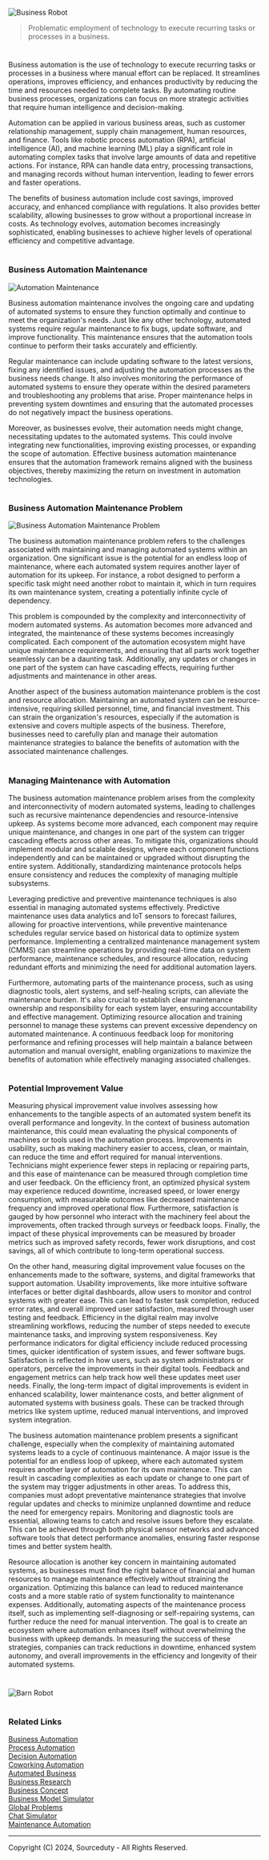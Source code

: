 ![Business Robot](https://github.com/user-attachments/assets/f653664f-69a6-435b-9c7e-257d4a0f5667)

> Problematic employment of technology to execute recurring tasks or processes in a business.

#

Business automation is the use of technology to execute recurring tasks or processes in a business where manual effort can be replaced. It streamlines operations, improves efficiency, and enhances productivity by reducing the time and resources needed to complete tasks. By automating routine business processes, organizations can focus on more strategic activities that require human intelligence and decision-making.

Automation can be applied in various business areas, such as customer relationship management, supply chain management, human resources, and finance. Tools like robotic process automation (RPA), artificial intelligence (AI), and machine learning (ML) play a significant role in automating complex tasks that involve large amounts of data and repetitive actions. For instance, RPA can handle data entry, processing transactions, and managing records without human intervention, leading to fewer errors and faster operations.

The benefits of business automation include cost savings, improved accuracy, and enhanced compliance with regulations. It also provides better scalability, allowing businesses to grow without a proportional increase in costs. As technology evolves, automation becomes increasingly sophisticated, enabling businesses to achieve higher levels of operational efficiency and competitive advantage.

#
### Business Automation Maintenance

![Automation Maintenance](https://github.com/user-attachments/assets/33dde0ad-a724-4d4d-8f4d-a28dd74482b9)

Business automation maintenance involves the ongoing care and updating of automated systems to ensure they function optimally and continue to meet the organization's needs. Just like any other technology, automated systems require regular maintenance to fix bugs, update software, and improve functionality. This maintenance ensures that the automation tools continue to perform their tasks accurately and efficiently.

Regular maintenance can include updating software to the latest versions, fixing any identified issues, and adjusting the automation processes as the business needs change. It also involves monitoring the performance of automated systems to ensure they operate within the desired parameters and troubleshooting any problems that arise. Proper maintenance helps in preventing system downtimes and ensuring that the automated processes do not negatively impact the business operations.

Moreover, as businesses evolve, their automation needs might change, necessitating updates to the automated systems. This could involve integrating new functionalities, improving existing processes, or expanding the scope of automation. Effective business automation maintenance ensures that the automation framework remains aligned with the business objectives, thereby maximizing the return on investment in automation technologies.

#
### Business Automation Maintenance Problem

![Business Automation Maintenance Problem](https://github.com/user-attachments/assets/733e5718-1b4c-4e45-8224-055564ab35e1)

The business automation maintenance problem refers to the challenges associated with maintaining and managing automated systems within an organization. One significant issue is the potential for an endless loop of maintenance, where each automated system requires another layer of automation for its upkeep. For instance, a robot designed to perform a specific task might need another robot to maintain it, which in turn requires its own maintenance system, creating a potentially infinite cycle of dependency.

This problem is compounded by the complexity and interconnectivity of modern automated systems. As automation becomes more advanced and integrated, the maintenance of these systems becomes increasingly complicated. Each component of the automation ecosystem might have unique maintenance requirements, and ensuring that all parts work together seamlessly can be a daunting task. Additionally, any updates or changes in one part of the system can have cascading effects, requiring further adjustments and maintenance in other areas.

Another aspect of the business automation maintenance problem is the cost and resource allocation. Maintaining an automated system can be resource-intensive, requiring skilled personnel, time, and financial investment. This can strain the organization's resources, especially if the automation is extensive and covers multiple aspects of the business. Therefore, businesses need to carefully plan and manage their automation maintenance strategies to balance the benefits of automation with the associated maintenance challenges.

#
### Managing Maintenance with Automation

The business automation maintenance problem arises from the complexity and interconnectivity of modern automated systems, leading to challenges such as recursive maintenance dependencies and resource-intensive upkeep. As systems become more advanced, each component may require unique maintenance, and changes in one part of the system can trigger cascading effects across other areas. To mitigate this, organizations should implement modular and scalable designs, where each component functions independently and can be maintained or upgraded without disrupting the entire system. Additionally, standardizing maintenance protocols helps ensure consistency and reduces the complexity of managing multiple subsystems.

Leveraging predictive and preventive maintenance techniques is also essential in managing automated systems effectively. Predictive maintenance uses data analytics and IoT sensors to forecast failures, allowing for proactive interventions, while preventive maintenance schedules regular service based on historical data to optimize system performance. Implementing a centralized maintenance management system (CMMS) can streamline operations by providing real-time data on system performance, maintenance schedules, and resource allocation, reducing redundant efforts and minimizing the need for additional automation layers.

Furthermore, automating parts of the maintenance process, such as using diagnostic tools, alert systems, and self-healing scripts, can alleviate the maintenance burden. It's also crucial to establish clear maintenance ownership and responsibility for each system layer, ensuring accountability and effective management. Optimizing resource allocation and training personnel to manage these systems can prevent excessive dependency on automated maintenance. A continuous feedback loop for monitoring performance and refining processes will help maintain a balance between automation and manual oversight, enabling organizations to maximize the benefits of automation while effectively managing associated challenges.

#
### Potential Improvement Value

Measuring physical improvement value involves assessing how enhancements to the tangible aspects of an automated system benefit its overall performance and longevity. In the context of business automation maintenance, this could mean evaluating the physical components of machines or tools used in the automation process. Improvements in usability, such as making machinery easier to access, clean, or maintain, can reduce the time and effort required for manual interventions. Technicians might experience fewer steps in replacing or repairing parts, and this ease of maintenance can be measured through completion time and user feedback. On the efficiency front, an optimized physical system may experience reduced downtime, increased speed, or lower energy consumption, with measurable outcomes like decreased maintenance frequency and improved operational flow. Furthermore, satisfaction is gauged by how personnel who interact with the machinery feel about the improvements, often tracked through surveys or feedback loops. Finally, the impact of these physical improvements can be measured by broader metrics such as improved safety records, fewer work disruptions, and cost savings, all of which contribute to long-term operational success.

On the other hand, measuring digital improvement value focuses on the enhancements made to the software, systems, and digital frameworks that support automation. Usability improvements, like more intuitive software interfaces or better digital dashboards, allow users to monitor and control systems with greater ease. This can lead to faster task completion, reduced error rates, and overall improved user satisfaction, measured through user testing and feedback. Efficiency in the digital realm may involve streamlining workflows, reducing the number of steps needed to execute maintenance tasks, and improving system responsiveness. Key performance indicators for digital efficiency include reduced processing times, quicker identification of system issues, and fewer software bugs. Satisfaction is reflected in how users, such as system administrators or operators, perceive the improvements in their digital tools. Feedback and engagement metrics can help track how well these updates meet user needs. Finally, the long-term impact of digital improvements is evident in enhanced scalability, lower maintenance costs, and better alignment of automated systems with business goals. These can be tracked through metrics like system uptime, reduced manual interventions, and improved system integration.

The business automation maintenance problem presents a significant challenge, especially when the complexity of maintaining automated systems leads to a cycle of continuous maintenance. A major issue is the potential for an endless loop of upkeep, where each automated system requires another layer of automation for its own maintenance. This can result in cascading complexities as each update or change to one part of the system may trigger adjustments in other areas. To address this, companies must adopt preventative maintenance strategies that involve regular updates and checks to minimize unplanned downtime and reduce the need for emergency repairs. Monitoring and diagnostic tools are essential, allowing teams to catch and resolve issues before they escalate. This can be achieved through both physical sensor networks and advanced software tools that detect performance anomalies, ensuring faster response times and better system health.

Resource allocation is another key concern in maintaining automated systems, as businesses must find the right balance of financial and human resources to manage maintenance effectively without straining the organization. Optimizing this balance can lead to reduced maintenance costs and a more stable ratio of system functionality to maintenance expenses. Additionally, automating aspects of the maintenance process itself, such as implementing self-diagnosing or self-repairing systems, can further reduce the need for manual intervention. The goal is to create an ecosystem where automation enhances itself without overwhelming the business with upkeep demands. In measuring the success of these strategies, companies can track reductions in downtime, enhanced system autonomy, and overall improvements in the efficiency and longevity of their automated systems.

#

![Barn Robot](https://github.com/user-attachments/assets/68b7c4ae-c51b-454a-8306-110d28558a04)

#
### Related Links

[Business Automation](https://github.com/sourceduty/Business_Automation)
<br>
[Process Automation](https://github.com/sourceduty/Process_Automation)
<br>
[Decision Automation](https://github.com/sourceduty/Decision_Automation)
<br>
[Coworking Automation](https://github.com/sourceduty/Coworking_Automation)
<br>
[Automated Business](https://github.com/sourceduty/Automated_Business)
<br>
[Business Research](https://github.com/sourceduty/Business_Research)
<br>
[Business Concept](https://chat.openai.com/g/g-Xm4w9hlF5-business-concept)
<br>
[Business Model Simulator](https://github.com/sourceduty/Business_Model_Simulator)
<br>
[Global Problems](https://github.com/sourceduty/Global_Problems)
<br>
[Chat Simulator](https://github.com/sourceduty/Chat_Simulator)
<br>
[Maintenance Automation](https://github.com/sourceduty/Maintenance_Automation)

***
Copyright (C) 2024, Sourceduty - All Rights Reserved.
